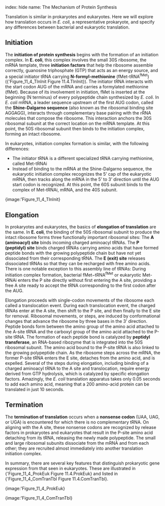index: hide
name: The Mechanism of Protein Synthesis

Translation is similar in prokaryotes and eukaryotes. Here we will explore how translation occurs in  *E. coli*, a representative prokaryote, and specify any differences between bacterial and eukaryotic translation.

## Initiation

The  **initiation of protein synthesis** begins with the formation of an initiation complex. In  **E. coli**, this complex involves the small 30S ribosome, the mRNA template, three  **initiation factors** that help the ribosome assemble correctly, guanosine triphosphate (GTP) that acts as an energy source, and a special initiator tRNA carrying  **N-formyl-methionine** (fMet-tRNA<sup>fMet</sup>) ({'Figure_11_4_TlnInit Figure 11.4.TlnInit}). The initiator tRNA interacts with the start codon AUG of the mRNA and carries a formylated methionine (fMet). Because of its involvement in initiation, fMet is inserted at the beginning (N terminus) of every polypeptide chain synthesized by  *E. coli*. In  *E. coli* mRNA, a leader sequence upstream of the first AUG codon, called the  **Shine-Dalgarno sequence** (also known as the ribosomal binding site AGGAGG), interacts through complementary base pairing with the rRNA molecules that compose the ribosome. This interaction anchors the 30S ribosomal subunit at the correct location on the mRNA template. <sup></sup>At this point, the 50S ribosomal subunit then binds to the initiation complex, forming an intact ribosome.

In eukaryotes, initiation complex formation is similar, with the following differences:

  * The initiator tRNA is a different specialized tRNA carrying methionine, called Met-tRNAi
  * Instead of binding to the mRNA at the Shine-Dalgarno sequence, the eukaryotic initiation complex recognizes the 5’ cap of the eukaryotic mRNA, then tracks along the mRNA in the 5’ to 3’ direction until the AUG start codon is recognized. At this point, the 60S subunit binds to the complex of Met-tRNAi, mRNA, and the 40S subunit.


{image:'Figure_11_4_TlnInit}
        

## Elongation

In prokaryotes and eukaryotes, the basics of  **elongation of translation** are the same. In  **E. coli**, the binding of the 50S ribosomal subunit to produce the intact ribosome forms three functionally important ribosomal sites: The  **A (aminoacyl) site** binds incoming charged aminoacyl tRNAs. The  **P (peptidyl) site** binds charged tRNAs carrying amino acids that have formed peptide bonds with the growing polypeptide chain but have not yet dissociated from their corresponding tRNA. The  **E (exit) site** releases dissociated tRNAs so that they can be recharged with free amino acids. There is one notable exception to this assembly line of tRNAs: During initiation complex formation, bacterial fMet−tRNA<sup>fMet</sup> or eukaryotic Met-tRNAi enters the P site directly without first entering the A site, providing a free A site ready to accept the tRNA corresponding to the first codon after the AUG.

Elongation proceeds with single-codon movements of the ribosome each called a translocation event. During each translocation event, the charged tRNAs enter at the A site, then shift to the P site, and then finally to the E site for removal. Ribosomal movements, or steps, are induced by conformational changes that advance the ribosome by three bases in the 3’ direction. Peptide bonds form between the amino group of the amino acid attached to the A-site tRNA and the carboxyl group of the amino acid attached to the P-site tRNA. The formation of each peptide bond is catalyzed by  **peptidyl transferase**, an RNA-based ribozyme that is integrated into the 50S ribosomal subunit. The amino acid bound to the P-site tRNA is also linked to the growing polypeptide chain. As the ribosome steps across the mRNA, the former P-site tRNA enters the E site, detaches from the amino acid, and is expelled. Several of the steps during elongation, including binding of a charged aminoacyl tRNA to the A site and translocation, require energy derived from GTP hydrolysis, which is catalyzed by specific elongation factors. Amazingly, the  *E. coli* translation apparatus takes only 0.05 seconds to add each amino acid, meaning that a 200 amino-acid protein can be translated in just 10 seconds.

## Termination

The  **termination of translation** occurs when a  **nonsense codon** (UAA, UAG, or UGA) is encountered for which there is no complementary tRNA. On aligning with the A site, these nonsense codons are recognized by release factors in prokaryotes and eukaryotes that result in the P-site amino acid detaching from its tRNA, releasing the newly made polypeptide. The small and large ribosomal subunits dissociate from the mRNA and from each other; they are recruited almost immediately into another translation initiation complex.

In summary, there are several key features that distinguish prokaryotic gene expression from that seen in eukaryotes. These are illustrated in {'Figure_11_4_ProkEuk Figure 11.4.ProkEuk} and listed in {'Figure_11_4_ComTranTbl Figure 11.4.ComTranTbl}.


{image:'Figure_11_4_ProkEuk}
        


{image:'Figure_11_4_ComTranTbl}
        
